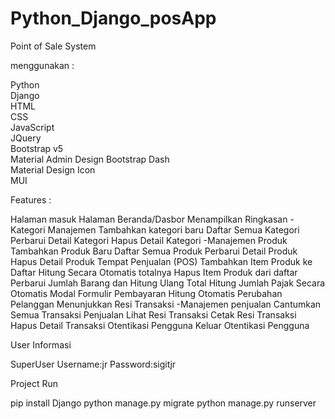 # Python_Django_posApp

Point of Sale System

menggunakan :

Python <br>
Django <br>
HTML <br>
CSS <br>
JavaScript <br>
JQuery <br>
Bootstrap v5 <br>
Material Admin Design Bootstrap Dash <br>
Material Design Icon <br>
MUI <br>

Features :

Halaman masuk
Halaman Beranda/Dasbor
Menampilkan Ringkasan
-Kategori Manajemen
Tambahkan kategori baru
Daftar Semua Kategori
Perbarui Detail Kategori
Hapus Detail Kategori
-Manajemen Produk
Tambahkan Produk Baru
Daftar Semua Produk
Perbarui Detail Produk
Hapus Detail Produk
Tempat Penjualan (POS)
Tambahkan Item Produk ke Daftar
Hitung Secara Otomatis totalnya
Hapus Item Produk dari daftar
Perbarui Jumlah Barang dan Hitung Ulang Total
Hitung Jumlah Pajak Secara Otomatis
Modal Formulir Pembayaran
Hitung Otomatis Perubahan Pelanggan
Menunjukkan Resi Transaksi
-Manajemen penjualan
Cantumkan Semua Transaksi Penjualan
Lihat Resi Transaksi
Cetak Resi Transaksi
Hapus Detail Transaksi
Otentikasi Pengguna
Keluar
Otentikasi Pengguna

User Informasi

SuperUser
Username:jr
Password:sigitjr

Project Run

pip install Django
python manage.py migrate
python manage.py runserver
